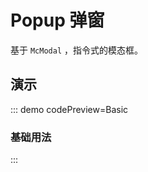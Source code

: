 <script setup>
import Basic from '@/popup/demos/DemoBasic.vue' 
</script>

# Popup 弹窗

基于 `McModal` ，指令式的模态框。

## 演示

::: demo codePreview=Basic

### 基础用法

<Basic />
:::

